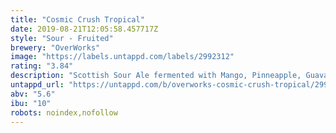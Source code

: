 ```yaml
---
title: "Cosmic Crush Tropical"
date: 2019-08-21T12:05:58.457717Z
style: "Sour - Fruited"
brewery: "OverWorks"
image: "https://labels.untappd.com/labels/2992312"
rating: "3.84"
description: "Scottish Sour Ale fermented with Mango, Pinneapple, Guava and Passion Fruit, aged in red wine barrels. "
untappd_url: "https://untappd.com/b/overworks-cosmic-crush-tropical/2992312"
abv: "5.6"
ibu: "10"
robots: noindex,nofollow
---
```

